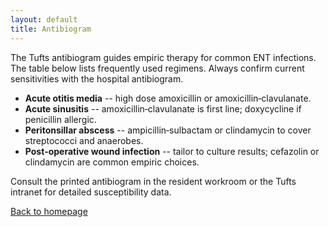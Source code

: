 ```yaml
---
layout: default
title: Antibiogram
---
```

The Tufts antibiogram guides empiric therapy for common ENT infections. The table below lists frequently used regimens. Always confirm current sensitivities with the hospital antibiogram.

- **Acute otitis media** -- high dose amoxicillin or amoxicillin‑clavulanate.
- **Acute sinusitis** -- amoxicillin‑clavulanate is first line; doxycycline if penicillin allergic.
- **Peritonsillar abscess** -- ampicillin‑sulbactam or clindamycin to cover streptococci and anaerobes.
- **Post‑operative wound infection** -- tailor to culture results; cefazolin or clindamycin are common empiric choices.

Consult the printed antibiogram in the resident workroom or the Tufts intranet for detailed susceptibility data.

[Back to homepage](../index.html)
